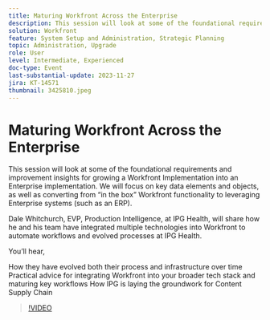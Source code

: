 ```yaml
---
title: Maturing Workfront Across the Enterprise
description: This session will look at some of the foundational requirements and improvement insights for growing a Workfront Implementation into an Enterprise implementation. 
solution: Workfront
feature: System Setup and Administration, Strategic Planning
topic: Administration, Upgrade
role: User
level: Intermediate, Experienced
doc-type: Event
last-substantial-update: 2023-11-27
jira: KT-14571
thumbnail: 3425810.jpeg
---
```


# Maturing Workfront Across the Enterprise

This session will look at some of the foundational requirements and improvement insights for growing a Workfront Implementation into an Enterprise implementation. We will focus on key data elements and objects, as well as converting from “in the box” Workfront functionality to leveraging Enterprise systems (such as an ERP).

Dale Whitchurch, EVP, Production Intelligence, at IPG Health, will share how he and his team have integrated multiple technologies into Workfront to automate workflows and evolved processes at IPG Health.

You’ll hear,

How they have evolved both their process and infrastructure over time
Practical advice for integrating Workfront into your broader tech stack and maturing key workflows
How IPG is laying the groundwork for Content Supply Chain

>[!VIDEO](https://video.tv.adobe.com/v/3425810/?learn=on)
